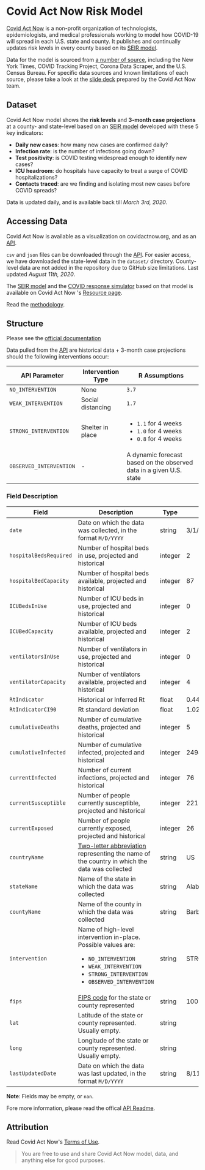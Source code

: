 # Covid Act Now Risk Model

[Covid Act Now](https://covidactnow.org/) is a non-profit organization of technologists, epidemiologists, and medical professionals working to model how COVID-19 will spread in each U.S. state and county. It publishes and continually updates risk levels in every county based on its [SEIR model](https://covidactnow.org/about#faq).

Data for the model is sourced from [a number of source](https://blog.covidactnow.org/where-does-our-data-come-from/), including the New York Times, COVID Tracking Project, Corona Data Scraper, and the U.S. Census Bureau. For specific data sources and known limitations of each source, please take a look at the [slide deck](https://docs.google.com/presentation/d/1XmKCBWYZr9VQKFAdWh_D7pkpGGM_oR9cPjj-UrNdMJQ/edit#slide=id.g875b45be96_0_301) prepared by the Covid Act Now team.

## Dataset

Covid Act Now model shows the **risk levels** and **3-month case projections** at a county- and state-level based on an [SEIR model](https://covidactnow.org/about#faq) developed with these 5 key indicators:

- **Daily new cases**: how many new cases are confirmed daily?
- **Infection rate**: is the number of infections going down?
- **Test positivity**: is COVID testing widespread enough to identify new cases?
- **ICU headroom**: do hospitals have capacity to treat a surge of COVID hospitalizations?
- **Contacts traced**: are we finding and isolating most new cases before COVID spreads?

Data is updated daily, and is available back till _March 3rd, 2020_.

## Accessing Data

Covid Act Now is available as a visualization on covidactnow.org, and as an [API].

`csv` and `json` files can be downloaded through the [API]. For easier access, we have downloaded the state-level data in the `dataset/` directory. County-level data are not added in the repository due to GitHub size limitations. Last updated _August 11th, 2020_.

The [SEIR model](https://covidactnow.org/resources#seir-epidemiology-model) and the [COVID response simulator](https://covidactnow.org/resources#covid-response-simulator) based on that model is available on Covid Act Now 's [Resource page](https://covidactnow.org/resources#covid-response-simulator).

Read the [methodology](https://covidactnow.org/about#model).

## Structure

Please see the [official documentation](https://blog.covidactnow.org/covid-act-now-api-intervention-model/)

Data pulled from the [API] are historical data + 3-month case projections should the following interventions occur:

| API Parameter | Intervention Type | R Assumptions |
|-|-|-|
| `NO_INTERVENTION` | None | `3.7` |
| `WEAK_INTERVENTION` | Social distancing | `1.7` |
| `STRONG_INTERVENTION` | Shelter in place | <ul><li>`1.1` for 4 weeks</li><li>`1.0` for 4 weeks</li><li>`0.8` for 4 weeks</li></ul> |
| `OBSERVED_INTERVENTION` | - | A dynamic forecast based on the observed data in a given U.S. state |

### Field Description

| Field | Description | Type | Example |
|-|-|-|-|
| `date` | Date on which the data was collected, in the format `M/D/YYYY` | string | 3/1/2020 |
| `hospitalBedsRequired` | Number of hospital beds in use, projected and historical | integer | 2 |
| `hospitalBedCapacity` | Number of hospital beds available, projected and historical  | integer | 87 |
| `ICUBedsInUse` | Number of ICU beds in use, projected and historical | integer | 0 |
| `ICUBedCapacity` | Number of ICU beds available, projected and historical | integer | 2 |
| `ventilatorsInUse` | Number of ventilators in use, projected and historical | integer | 0 |
| `ventilatorCapacity` | Number of ventilators available, projected and historical | integer | 4 |
| `RtIndicator` | Historical or Inferred Rt | float | 0.4473478554 |
| `RtIndicatorCI90` | Rt standard deviation | float | 1.0292803536 |
| `cumulativeDeaths` | Number of cumulative deaths, projected and historical | integer | 5 |
| `cumulativeInfected` | Number of cumulative infected, projected and historical | integer | 2494 |
| `currentInfected` | Number of current infections, projected and historical | integer | 76 |
| `currentSusceptible` | Number of people currently susceptible, projected and historical | integer | 22160 |
| `currentExposed` | Number of people currently exposed, projected and historical | integer | 26 |
| `countryName` | [Two-letter abbreviation](https://en.wikipedia.org/wiki/ISO_3166-1_alpha-2) representing the name of the country in which the data was collected | string | US |
| `stateName` | Name of the state in which the data was collected | string | Alabama |
| `countyName` | Name of the county in which the data was collected | string | Barbour County |
| `intervention` | Name of high-level intervention in-place. Possible values are: <ul><li>`NO_INTERVENTION`</li><li>`WEAK_INTERVENTION`</li><li>`STRONG_INTERVENTION`</li><li>`OBSERVED_INTERVENTION`</li></ul> | string | STRONG_INTERVENTION |
| `fips` | [FIPS code](https://transition.fcc.gov/oet/info/maps/census/fips/fips.txt) for the state or county represented | string | 1005 |
| `lat` | Latitude of the state or county represented. Usually empty. | string |  |
| `long` | Longitude of the state or county represented. Usually empty. | string |  |
| `lastUpdatedDate` | Date on which the data was last updated, in the format `M/D/YYYY` | string | 8/11/2020 |

**Note**: Fields may be empty, or `nan`.

Fore more information, please read the offical [API Readme](https://github.com/covid-projections/covid-data-model/blob/master/api/README.V1.md).

[API]: https://covidactnow.org/about#model

## Attribution

Read Covid Act Now's [Terms of Use](https://covidactnow.org/terms).

> You are free to use and share Covid Act Now model, data, and anything else for good purposes.
